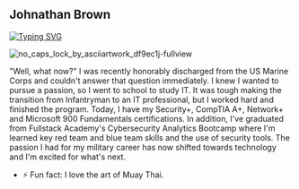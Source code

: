 ## Johnathan Brown

[![Typing SVG](https://readme-typing-svg.demolab.com?font=Fira+Code&pause=1000&width=435&lines=Cybersecurity+Enthusiast)](https://git.io/typing-svg)

![no_caps_lock_by_asciiartwork_df9ec1j-fullview](https://user-images.githubusercontent.com/112645245/204106834-f84f060b-ab67-4b8e-8e17-67e19b0bbe56.jpg)


"Well, what now?" I was recently honorably discharged from the US Marine Corps and couldn't answer that question immediately. I knew I wanted to pursue a passion, so I went to school to study IT. It was tough making the transition from Infantryman to an IT professional, but I worked hard and finished the program. Today, I have my Security+, CompTIA A+, Network+ and Microsoft 900 Fundamentals certifications. In addition, I've graduated from Fullstack Academy's Cybersecurity Analytics Bootcamp where I'm learned key red team and blue team skills and the use of security tools. The passion I had for my military career has now shifted towards technology and I'm excited for what's next.

- ⚡ Fun fact: I love the art of Muay Thai.

